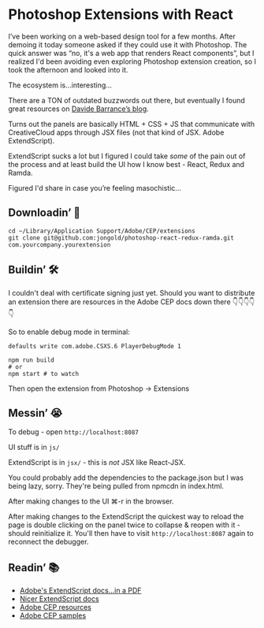 # Photoshop Extensions with React

I’ve been working on a web-based design tool for a few months. After demoing it
today someone asked if they could use it with Photoshop. The quick answer was
“no, it's a web app that renders React components”, but I realized I'd been
avoiding even exploring Photoshop extension creation, so I took the afternoon
and looked into it.

The ecosystem is…interesting…

There are a TON of outdated buzzwords out there, but eventually I found great
resources on [Davide Barrance’s blog](http://www.davidebarranca.com/).

Turns out the panels are basically HTML + CSS + JS that communicate with
CreativeCloud apps through JSX files (not that kind of JSX. Adobe ExtendScript).

ExtendScript sucks a lot but I figured I could take _some_ of the pain out of
the process and at least build the UI how I know best - React, Redux and Ramda.

Figured I'd share in case you’re feeling masochistic…

## Downloadin’ 💾
```shell
cd ~/Library/Application Support/Adobe/CEP/extensions
git clone git@github.com:jongold/photoshop-react-redux-ramda.git com.yourcompany.yourextension
```

## Buildin’ 🛠
I couldn't deal with certificate signing just yet. Should you want to distribute
an extension there are resources in the Adobe CEP docs down there 👇👇👇👇👇

So to enable debug mode in terminal:
```shell
defaults write com.adobe.CSXS.6 PlayerDebugMode 1
```

```shell
npm run build
# or
npm start # to watch
```

Then open the extension from Photoshop -> Extensions

## Messin’ 😭

To debug - open `http://localhost:8087`

UI stuff is in `js/`

ExtendScript is in `jsx/` - this is _not_ JSX like React-JSX.

You could probably add the dependencies to the package.json but I was being lazy, sorry. They're being pulled from npmcdn in index.html.

After making changes to the UI ⌘-r in the browser.

After making changes to the ExtendScript the quickest way to
reload the page is double clicking on the panel twice to collapse & reopen with
it - should reinitialize it. You'll then have to visit `http://localhost:8087`
again to reconnect the debugger.

## Readin’ 📚
- [Adobe's ExtendScript docs…in a PDF](http://wwwimages.adobe.com/content/dam/Adobe/en/devnet/photoshop/pdfs/photoshop-cc-javascript-ref-2015.pdf)
- [Nicer ExtendScript docs](http://yearbook.github.io/esdocs/)
- [Adobe CEP resources](https://github.com/Adobe-CEP/CEP-Resources)
- [Adobe CEP samples](https://github.com/Adobe-CEP/Samples)
